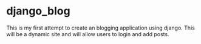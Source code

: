# django_blog
This is my first attempt to create an blogging application using django. This will be a dynamic site and will allow users to login and add posts. 

